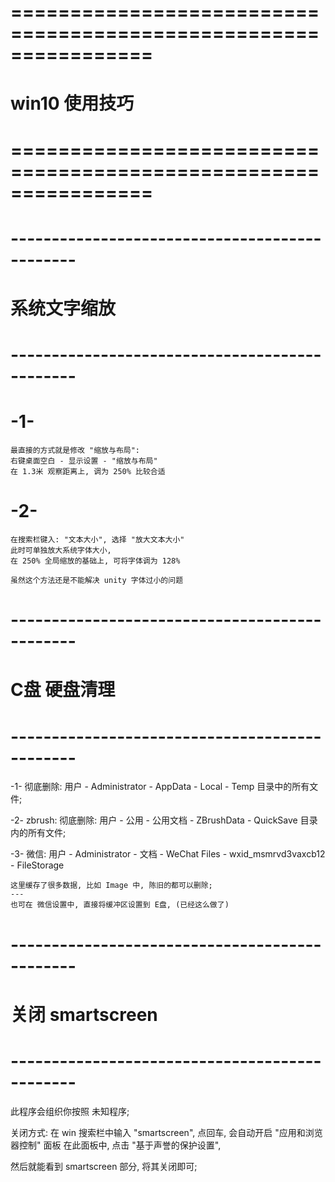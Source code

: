# ================================================================ #
#                 win10 使用技巧
# ================================================================ #


# ---------------------------------------------- #
#       系统文字缩放
# ---------------------------------------------- #
# -1-
    最直接的方式就是修改 "缩放与布局":
    右键桌面空白 - 显示设置 - "缩放与布局"
    在 1.3米 观察距离上, 调为 250% 比较合适
    
# -2-
    在搜索栏键入: "文本大小", 选择 "放大文本大小"
    此时可单独放大系统字体大小,
    在 250% 全局缩放的基础上, 可将字体调为 128% 

    虽然这个方法还是不能解决 unity 字体过小的问题



# ---------------------------------------------- #
#       C盘 硬盘清理
# ---------------------------------------------- #
-1-
    彻底删除: 用户 - Administrator - AppData - Local - Temp 目录中的所有文件;

-2- zbrush:
    彻底删除: 用户 - 公用 - 公用文档 - ZBrushData - QuickSave 目录内的所有文件;

-3- 微信:
    用户 - Administrator - 文档 - WeChat Files - wxid_msmrvd3vaxcb12 - FileStorage

    这里缓存了很多数据, 比如 Image 中, 陈旧的都可以删除;
    ---
    也可在 微信设置中, 直接将缓冲区设置到 E盘, (已经这么做了)



# ---------------------------------------------- #
#      关闭 smartscreen
# ---------------------------------------------- #
此程序会组织你按照 未知程序;

关闭方式:
在 win 搜索栏中输入 "smartscreen", 点回车, 会自动开启 "应用和浏览器控制" 面板
在此面板中, 点击 "基于声誉的保护设置", 

然后就能看到 smartscreen 部分, 将其关闭即可;






